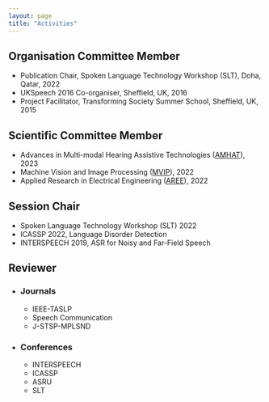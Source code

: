 ```yaml
---
layout: page
title: "Activities"
---
```


## Organisation Committee Member  ##
   - Publication Chair, Spoken Language Technology Workshop (SLT), Doha, Qatar, 2022
   - UKSpeech 2016 Co-organiser, Sheffield, UK, 2016
   - Project Facilitator, Transforming Society Summer School, Sheffield, UK, 2015

## Scientific Committee Member   ##
  * Advances in Multi-modal Hearing Assistive Technologies ([AMHAT](https://cogmhear.org/amhat2023/)), 2023
  * Machine Vision and Image Processing ([MVIP](https://mvip2022.ismvipconf.ir/Sci.php)), 2022
  * Applied Research in Electrical Engineering ([AREE](https://aree2023.scu.ac.ir/fa/page.php?rid=58)), 2022
    
## Session Chair  ##
   - Spoken Language Technology Workshop (SLT) 2022
   - ICASSP 2022, Language Disorder Detection
   - INTERSPEECH 2019, ASR for Noisy and Far-Field Speech
  

## Reviewer ##
* ### Journals ###
  - IEEE-TASLP
  - Speech Communication
  - J-STSP-MPLSND 
* ### Conferences ###
  - INTERSPEECH
  - ICASSP
  - ASRU
  - SLT
